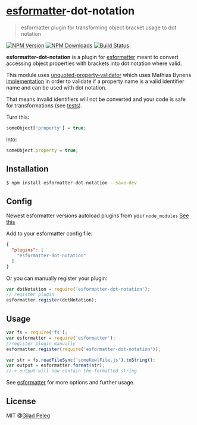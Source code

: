 # [esformatter](https://github.com/millermedeiros/esformatter)-dot-notation

> esformatter plugin for transforming object bracket usage to dot notation

[![NPM Version](http://img.shields.io/npm/v/esformatter-dot-notation.svg?style=flat)](https://npmjs.org/package/esformatter-dot-notation)
[![NPM Downloads](http://img.shields.io/npm/dm/esformatter-dot-notation.svg?style=flat)](https://npmjs.org/package/esformatter-dot-notation)
[![Build Status](http://img.shields.io/travis/pgilad/esformatter-dot-notation.svg?style=flat)](https://travis-ci.org/pgilad/esformatter-dot-notation)

**esformatter-dot-notation** is a plugin for [esformatter](https://github.com/millermedeiros/esformatter)
meant to convert accessing object properties with brackets into dot notation where valid.

This module uses [unquoted-property-validator](https://github.com/pgilad/unquoted-property-validator) which uses Mathias Bynens
[implementation](https://github.com/mathiasbynens/mothereff.in/tree/master/js-properties)
in order to validate if a property name is a valid identifier name and can be used with dot notation.

That means invalid identifiers will not be converted and your code is safe for transformations (see [tests](tests/compare.spec.js)).

Turn this:
```js
someObject['property'] = true;
```

into:
```js
someObject.property = true;
```

## Installation

```sh
$ npm install esformatter-dot-notation --save-dev
```

## Config

Newest esformatter versions autoload plugins from your `node_modules` [See this](https://github.com/millermedeiros/esformatter#plugins)

Add to your esformatter config file:

```json
{
  "plugins": [
    "esformatter-dot-notation"
  ]
}
```

Or you can manually register your plugin:
```js
var dotNotation = require('esformatter-dot-notation');
// register plugin
esformatter.register(dotNotation);
```

## Usage

```js
var fs = require('fs');
var esformatter = require('esformatter');
//register plugin manually
esformatter.register(require('esformatter-dot-notation'));

var str = fs.readFileSync('someKewlFile.js').toString();
var output = esformatter.format(str);
//-> output will now contain the formatted string
```

See [esformatter](https://github.com/millermedeiros/esformatter) for more options and further usage.

## License

MIT @[Gilad Peleg](http://giladpeleg.com)
